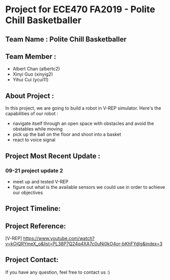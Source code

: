 # Project for ECE470 FA2019 - Polite Chill Basketballer 

## Team Name : Polite Chill Basketballer  

## Team Member : 
* Albert Chan (albertc2)
* Xinyi Guo (xinyig2)
* Yihui Cui (ycui11)

## About Project :
In this project, we are going to build a robot in V-REP simulator. 
Here's the capabilities of our robot :
* navigate itself through an open space with obstacles and avoid the obstables while moving
* pick up the ball on the floor and shoot into a basket 
* react to voice signal 

## Project Most Recent Update :

### 09-21 project update 2 
* meet up and tested V-REP
* figure out what is the available sensors we could use in order to achieve our objectives 

## Project Timeline:

## Project Reference:
[V-REP]  https://www.youtube.com/watch?v=kOjQRYmeX_o&list=PL38P7Q24q4XA7c0uNj0kO4or-bKhFYdIg&index=3 

## Project Contact:
If you have any question, feel free to contact us :) 
